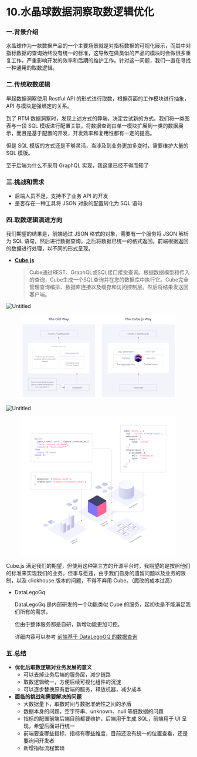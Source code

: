 # 10.水晶球数据洞察取数逻辑优化

### 一.背景介绍

水晶球作为一款数据产品的一个主要场景就是对指标数据的可视化展示，而其中对指标数据的查询始终没有统一的标准，这导致在做类似的产品的模块时会做很多重复工作，严重影响开发的效率和后期的维护工作。针对这一问题，我们一直在寻找一种通用的取数逻辑。

### 二.传统取数逻辑

早起数据洞察使用 Restful API 的形式进行取数，根据页面的工作模块进行抽象，API 与模块是强绑定的关系。

到了 RTM 数据洞察时，发现上述方式的弊端，决定尝试新的方式。我们将一类图表与一段 SQL 模板进行配置关联，将数据查询由单一模块扩展到一类的数据展示，而且是基于配置的开发，开发效率和复用性都有一定的提高。

但是 SQL 模版的方式还是不够灵活，当涉及到业务更加多变时，需要维护大量的 SQL 模版。

至于后端为什么不采用 GraphQL 实现，我这里已经不得而知了

### 三.挑战和需求

* 后端人员不足，支持不了业务 API 的开发
* 是否存在一种工具将 JSON 对象的配置转化为 SQL 语句

### 四.取数逻辑演进方向

我们期望的结果是，前端通过 JSON 格式的对象，需要有一个服务将 JSON 解析为 SQL 语句，然后进行数据查询，之后将数据已统一的格式返回。前端根据返回的数据进行处理，以不同的形式呈现。

*   [**Cube.js**](https://cube.dev/)

    > Cube通过REST、GraphQL或SQL接口接受查询。根据数据模型和传入的查询，Cube生成一个SQL查询并在您的数据库中执行它。Cube完全管理查询编排、数据库连接以及缓存和访问控制层。然后将结果发送回客户端。

<div>

<img src="https://s3-us-west-2.amazonaws.com/secure.notion-static.com/5bd31e3b-2bf3-44b1-a6fd-e92e707ff439/Untitled.png" alt="Untitled">

 

<figure><img src="../.gitbook/assets/Untitled.png" alt=""><figcaption></figcaption></figure>

</div>

<div>

<img src="https://s3-us-west-2.amazonaws.com/secure.notion-static.com/e34e5752-7cca-4791-a758-302e5f24f1e2/Untitled.png" alt="Untitled">

 

<figure><img src="../.gitbook/assets/12.png" alt=""><figcaption></figcaption></figure>

</div>

Cube.js 满足我们的期望，但使用这种第三方的开源平台时，我期望的是按照他们的标准来实现我们的业务。但事与愿违，由于我们自身的遗留问题以及业务的限制，以及 clickhouse 版本的问题，不得不弃用 Cube。（魔改的成本过高）

*   DataLegoGq

    DataLegoGq 是内部研发的一个功能类似 Cube 的服务，起初也是不能满足我们所有的需求，

    但由于整体服务都是自研，新增功能更加可控。

    详细内容可以参考 [前端基于 DataLegoGQ 的数据查询](https://www.notion.so/DataLegoGQ-43e02403c4814a2ca8c7aea1433bc565?pvs=21)

### 五.总结

* **优化后取数逻辑对业务发展的意义**
  * 可以去掉业务后端的服务层，减少链路
  * 取数逻辑统一，方便后续可视化组件的沉淀
  * 可以逐步替换原有后端的服务，释放机器，减少成本
* **面临的挑战和需要解决的问题**
  * 大数据量下，取数时间与数据准确性之间的矛盾
  * 数据本身的问题，空字符串、unknown、null 等脏数据的问题
  * 指标的配置前端后端目前都要维护，后端用于生成 SQL，前端用于 UI 呈现，希望后面进行统一
  * 前端要查哪些指标，指标有哪些维度，目前还没有统一的位置查看，还是要询问开发者
  * 新增指标流程繁琐
